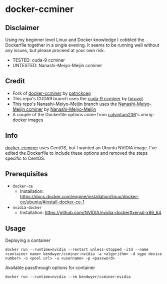 # docker-ccminer

## Disclaimer
Using my beginner level Linux and Docker knowledge I cobbled the Dockerfile together in a single evening. It seems to be running well without any issues, but please proceed at your own risk.

- TESTED: cuda-9 ccminer
- UNTESTED: Nanashi-Meiyo-Meijin ccminer

## Credit
- Fork of [docker-ccminer](https://github.com/patrickceg/docker-ccminer) by [patrickceg](https://github.com/patrickceg)
- This repo's CUDA9 branch uses the [cuda-9 ccminer](https://github.com/tpruvot/ccminer/tree/cuda-9) by [tpruvot](https://github.com/tpruvot)
- This repo's Nanashi-Meiyo-Meijin branch uses the [Nanashi-Meiyo-Meijin ccminer](https://github.com/Nanashi-Meiyo-Meijin/ccminer) by [Nanashi-Meiyo-Meijin](https://github.com/Nanashi-Meiyo-Meijin)
- A couple of the Dockerfile options come from [calvintam236](https://github.com/calvintam236)'s xmrig-docker images

## Info
[docker-ccminer](https://github.com/patrickceg/docker-ccminer) uses CentOS, but I wanted an Ubuntu NVIDIA image. I've edited the Dockerfile to include these options and removed the steps specific to CentOS.

## Prerequisites
- `docker-ce`
  - Installation: https://docs.docker.com/engine/installation/linux/docker-ce/ubuntu/#install-docker-ce-1
- `nvidia-docker`
  - Installation: https://github.com/NVIDIA/nvidia-docker#xenial-x86_64
  
 ## Usage
Deploying a container
```
docker run --runtime=nvidia --restart unless-stopped -itd --name <container name> bendwyer/ccminer:nvidia -a <algorithm> -d <gpu device number> -o <pool url> -u <username> -p <password>
```

Available passthrough options for container
```
docker run --runtime=nvidia --rm bendwyer/ccminer:nvidia
```
